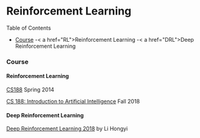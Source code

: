 # Reinforcement Learning

Table of Contents
- <a href="#course">Course</a>
  -< a href="RL">Reinforcement Learning</a>
  -< a href="DRL">Deep Reinforcement Learning</a>


### <a name="course">Course</a>

#### <a name="RL">Reinforcement Learning</a>

[CS188](http://ai.berkeley.edu/home.html) Spring 2014

[CS 188: Introduction to Artificial Intelligence](http://www-inst.eecs.berkeley.edu/~cs188/fa18/) Fall 2018

#### <a name="RL">Deep Reinforcement Learning</a>

[Deep Reinforcement Learning 2018](https://www.youtube.com/watch?v=z95ZYgPgXOY&list=PLJV_el3uVTsODxQFgzMzPLa16h6B8kWM_) by Li Hongyi





